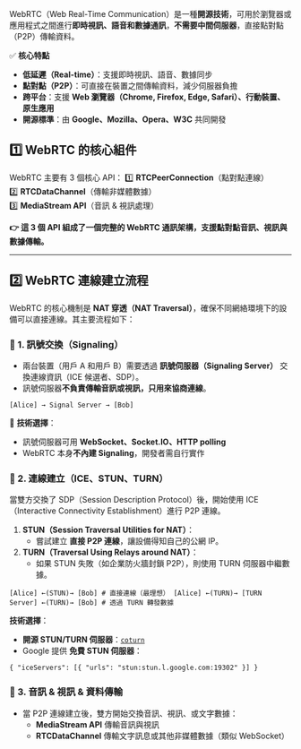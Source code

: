 WebRTC（Web Real-Time Communication）是一種**開源技術**，可用於瀏覽器或應用程式之間進行**即時視訊、語音和數據通訊**，**不需要中間伺服器**，直接點對點（P2P）傳輸資料。

✅ **核心特點**

- **低延遲（Real-time）**：支援即時視訊、語音、數據同步
- **點對點（P2P）**：可直接在裝置之間傳輸資料，減少伺服器負擔
- **跨平台**：支援 **Web 瀏覽器（Chrome, Firefox, Edge, Safari）、行動裝置、原生應用**
- **開源標準**：由 **Google、Mozilla、Opera、W3C** 共同開發
## **1️⃣ WebRTC 的核心組件**

WebRTC 主要有 3 個核心 API： 1️⃣ **RTCPeerConnection**（點對點連線）  
2️⃣ **RTCDataChannel**（傳輸非媒體數據）  
3️⃣ **MediaStream API**（音訊 & 視訊處理）

**👉 這 3 個 API 組成了一個完整的 WebRTC 通訊架構，支援點對點音訊、視訊與數據傳輸。**

---

## **2️⃣ WebRTC 連線建立流程**

WebRTC 的核心機制是 **NAT 穿透（NAT Traversal）**，確保不同網絡環境下的設備可以直接連線。其主要流程如下：

### **📡 1. 訊號交換（Signaling）**

- 兩台裝置（用戶 A 和用戶 B）需要透過 **訊號伺服器（Signaling Server）** 交換連線資訊（ICE 候選者、SDP）。
- 訊號伺服器**不負責傳輸音訊或視訊，只用來協商連線**。
```
[Alice] → Signal Server → [Bob]
```
🔹 **技術選擇**：

- 訊號伺服器可用 **WebSocket、Socket.IO、HTTP polling**
- WebRTC 本身**不內建 Signaling**，開發者需自行實作
### **📡 2. 連線建立（ICE、STUN、TURN）**

當雙方交換了 SDP（Session Description Protocol）後，開始使用 ICE（Interactive Connectivity Establishment）進行 P2P 連線。

1. **STUN（Session Traversal Utilities for NAT）**：
    - 嘗試建立 **直接 P2P 連線**，讓設備得知自己的公網 IP。
2. **TURN（Traversal Using Relays around NAT）**：
    - 如果 STUN 失敗（如企業防火牆封鎖 P2P），則使用 TURN 伺服器中繼數據。
```
[Alice] ←(STUN)→ [Bob] # 直接連線（最理想） [Alice] ←(TURN)→ [TURN Server] ←(TURN)→ [Bob] # 透過 TURN 轉發數據
```
**技術選擇**：

- **開源 STUN/TURN 伺服器**：[`coturn`](https://github.com/coturn/coturn)
- Google 提供 **免費 STUN 伺服器**：
```
{ "iceServers": [{ "urls": "stun:stun.l.google.com:19302" }] }
```
### **📡 3. 音訊 & 視訊 & 資料傳輸**

- 當 P2P 連線建立後，雙方開始交換音訊、視訊、或文字數據：
    - **MediaStream API** 傳輸音訊與視訊
    - **RTCDataChannel** 傳輸文字訊息或其他非媒體數據（類似 WebSocket）